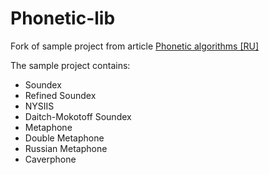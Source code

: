 # Phonetic-lib
Fork of sample project from article [Phonetic algorithms [RU]](http://habrahabr.ru/post/114947/)

The sample project contains:
- Soundex
- Refined Soundex
- NYSIIS
- Daitch-Mokotoff Soundex
- Metaphone
- Double Metaphone
- Russian Metaphone
- Caverphone
